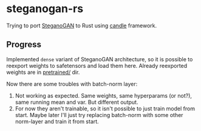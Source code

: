 # steganogan-rs

Trying to port [SteganoGAN](https://github.com/DAI-Lab/SteganoGAN/) to Rust using [candle](https://github.com/huggingface/candle) framework.

## Progress

Implemented `dense` variant of SteganoGAN architecture, so it is possible to reexport weights to safetensors and load them here. Already reexported weights are in [pretrained/](pretrained/) dir.

Now there are some troubles with batch-norm layer:
  1. Not working as expected. Same weights, same hyperparams (or not?), same running mean and var. But different output.
  2. For now they aren't trainable, so it isn't possible to just train model from start. Maybe later I'll just try replacing batch-norm with some other norm-layer and train it from start.
